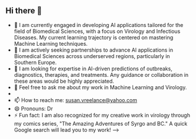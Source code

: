 ## Hi there 👋

- 🔭 I am currently engaged in developing AI applications tailored for the field of Biomedical Sciences, with a focus on Virology and Infectious Diseases. My current learning trajectory is centered on mastering Machine Learning techniques.
- 🌱 I am actively seeking partnerships to advance AI applications in Biomedical Sciences across underserved regions, particularly in Southern Europe.
- 👯  I am looking for expertise in AI-driven predictions of outbreaks, diagnostics, therapies, and treatments. Any guidance or collaboration in these areas would be highly appreciated.
- 🤔 Feel free to ask me about my work in Machine Learning and Virology.
-  
- 📫 How to reach me: susan.vreelance@yahoo.com
- 😄 Pronouns: Dr
- ⚡ Fun fact: I am also recognized for my creative work in virology through my comics series, "The Amazing Adventures of Syrgo and BC." A quick Google search will lead you to my work!
-->
